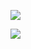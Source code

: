 ![](https://avatars.githubusercontent.com/u/26296949?s=400&u=87cee3acfc5bca589457e2c132e5a7814cff4216&v=4)

![](https://visitor-badge.glitch.me/badge?page_id=afc163.afc163)
